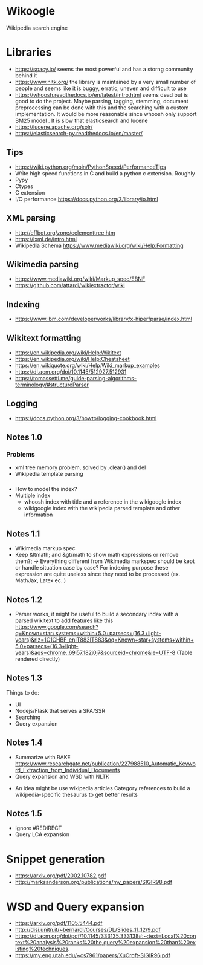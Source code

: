 # Wikoogle
Wikipedia search engine

# Libraries
* https://spacy.io/ seems the most powerful and has a storng community behind it
* https://www.nltk.org/ the library is maintained by a very small number of people and seems like it is buggy, erratic, uneven and difficult to use
* https://whoosh.readthedocs.io/en/latest/intro.html seems dead but is good to do the project. Maybe parsing, tagging, stemming, document preprocessing can be done with this and the searching with a custom implementation. It would be more reasonable since whoosh only support BM25 model  . It is slow that elasticsearch and lucene
* https://lucene.apache.org/solr/ 
* https://elasticsearch-py.readthedocs.io/en/master/

## Tips
* https://wiki.python.org/moin/PythonSpeed/PerformanceTips
* Write high speed functions in C and build a python c extension. Roughly
* Pypy
* Ctypes
* C extension
* I/O performance https://docs.python.org/3/library/io.html

## XML parsing
* http://effbot.org/zone/celementtree.htm
* https://lxml.de/intro.html 
* Wikipedia Schema https://www.mediawiki.org/wiki/Help:Formatting

## Wikimedia parsing
* https://www.mediawiki.org/wiki/Markup_spec/EBNF
* https://github.com/attardi/wikiextractor/wiki


## Indexing
* https://www.ibm.com/developerworks/library/x-hiperfparse/index.html 
## Wikitext formatting
* https://en.wikipedia.org/wiki/Help:Wikitext
* https://en.wikipedia.org/wiki/Help:Cheatsheet
* https://en.wikiquote.org/wiki/Help:Wiki_markup_examples	
* https://dl.acm.org/doi/10.1145/512927.512931
* https://tomassetti.me/guide-parsing-algorithms-terminology/#structureParser

## Logging
* https://docs.python.org/3/howto/logging-cookbook.html

## Notes 1.0
### Problems
* xml tree memory problem, solved by .clear() and del
* Wikipedia template parsing
###
* How to model the index?
 * Multiple index
   - whoosh index with title and a reference in the wikigoogle index
   - wikigoogle index with the wikipedia parsed template and other information

## Notes 1.1
* Wikimedia markup spec
 * Keep &ltmath; and &gt/math to show math expressions or remove them?;
   -> Everything different from Wikimedia markspec should be kept or handle situation case by case?
      For indexing purpose these expression are quite useless since they need to be processed (ex. MathJax, Latex ec..)

## Notes 1.2
* Parser works, it might be useful to build a secondary index with a parsed wikitext to add features like this https://www.google.com/search?q=Known+star+systems+within+5.0+parsecs+(16.3+light-years)&rlz=1C1CHBF_enIT883IT883&oq=Known+star+systems+within+5.0+parsecs+(16.3+light-years)&aqs=chrome..69i57.182j0j7&sourceid=chrome&ie=UTF-8 (Table rendered directly)

## Notes 1.3
Things to do:
* UI
 * Nodejs/Flask that serves a SPA/SSR
* Searching
 * Query expansion

## Notes 1.4
* Summarize with RAKE https://www.researchgate.net/publication/227988510_Automatic_Keyword_Extraction_from_Individual_Documents
* Query expansion and WSD with NLTK
 - An idea might be use wikipedia articles Category references to build a wikipedia-specific thesaurus to get better results
	 
## Notes 1.5
* Ignore #REDIRECT
* Query LCA expansion

# Snippet generation
* https://arxiv.org/pdf/2002.10782.pdf
* http://marksanderson.org/publications/my_papers/SIGIR98.pdf

# WSD and Query expansion
* https://arxiv.org/pdf/1105.5444.pdf
* http://disi.unitn.it/~bernardi/Courses/DL/Slides_11_12/9.pdf
* https://dl.acm.org/doi/pdf/10.1145/333135.333138#:~:text=Local%20context%20analysis%20ranks%20the,query%20expansion%20than%20existing%20techniques.
* https://my.eng.utah.edu/~cs7961/papers/XuCroft-SIGIR96.pdf
